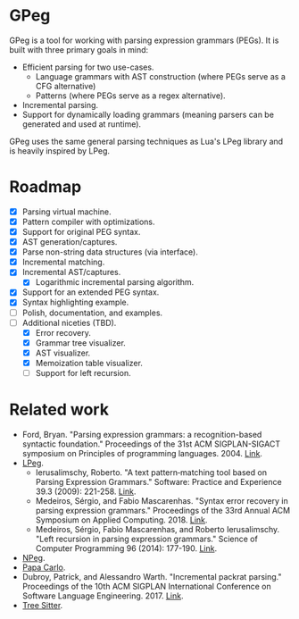 # GPeg

GPeg is a tool for working with parsing expression grammars (PEGs). It is
built with three primary goals in mind:

* Efficient parsing for two use-cases.
    * Language grammars with AST construction (where PEGs serve as a CFG
      alternative)
    * Patterns (where PEGs serve as a regex alternative).
* Incremental parsing.
* Support for dynamically loading grammars (meaning parsers can be generated
  and used at runtime).

GPeg uses the same general parsing techniques as Lua's LPeg library and is
heavily inspired by LPeg.

# Roadmap

* [x] Parsing virtual machine.
* [x] Pattern compiler with optimizations.
* [x] Support for original PEG syntax.
* [x] AST generation/captures.
* [x] Parse non-string data structures (via interface).
* [x] Incremental matching.
* [x] Incremental AST/captures.
    * [x] Logarithmic incremental parsing algorithm.
* [x] Support for an extended PEG syntax.
* [x] Syntax highlighting example.
* [ ] Polish, documentation, and examples.
* [ ] Additional niceties (TBD).
    * [x] Error recovery.
    * [x] Grammar tree visualizer.
    * [x] AST visualizer.
    * [x] Memoization table visualizer.
    * [ ] Support for left recursion.

# Related work

* Ford, Bryan. "Parsing expression grammars: a recognition-based syntactic foundation." Proceedings of the 31st ACM SIGPLAN-SIGACT symposium on Principles of programming languages. 2004. [Link](https://bford.info/pub/lang/peg.pdf).
* [LPeg](http://www.inf.puc-rio.br/~roberto/lpeg/).
    * Ierusalimschy, Roberto. "A text pattern‐matching tool based on Parsing
      Expression Grammars." Software: Practice and Experience 39.3 (2009):
      221-258. [Link](http://www.inf.puc-rio.br/~roberto/docs/peg.pdf).
    * Medeiros, Sérgio, and Fabio Mascarenhas. "Syntax error recovery in
      parsing expression grammars." Proceedings of the 33rd Annual ACM
      Symposium on Applied Computing. 2018.
      [Link](https://arxiv.org/pdf/1806.11150.pdf).
    * Medeiros, Sérgio, Fabio Mascarenhas, and Roberto Ierusalimschy. "Left
      recursion in parsing expression grammars." Science of Computer
      Programming 96 (2014): 177-190.
      [Link](https://arxiv.org/pdf/1207.0443.pdf).
* [NPeg](https://github.com/zevv/npeg).
* [Papa Carlo](https://lakhin.com/projects/papa-carlo/).
* Dubroy, Patrick, and Alessandro Warth. "Incremental packrat parsing."
  Proceedings of the 10th ACM SIGPLAN International Conference on Software
  Language Engineering. 2017.
  [Link](https://ohmlang.github.io/pubs/sle2017/incremental-packrat-parsing.pdf).
* [Tree Sitter](https://tree-sitter.github.io/tree-sitter/).
